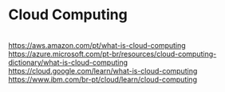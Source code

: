 # Cloud Computing

</br>https://aws.amazon.com/pt/what-is-cloud-computing
</br>https://azure.microsoft.com/pt-br/resources/cloud-computing-dictionary/what-is-cloud-computing
</br>https://cloud.google.com/learn/what-is-cloud-computing
</br>https://www.ibm.com/br-pt/cloud/learn/cloud-computing
